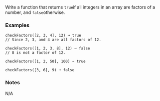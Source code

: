 Write a function that returns `true`if all integers in an array are factors of a number, and `false`otherwise.


### Examples ###
    checkFactors([2, 3, 4], 12) ➞ true
    // Since 2, 3, and 4 are all factors of 12.

    checkFactors([1, 2, 3, 8], 12) ➞ false
    // 8 is not a factor of 12.

    checkFactors([1, 2, 50], 100) ➞ true

    checkFactors([3, 6], 9) ➞ false


### Notes ###
N/A